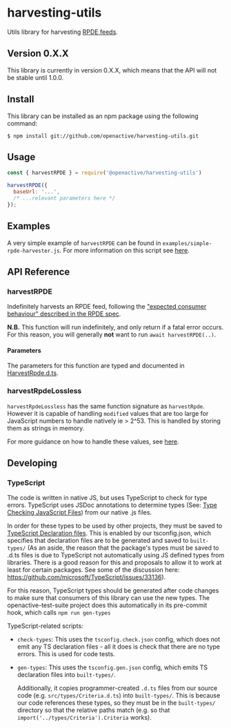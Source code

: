 # harvesting-utils
Utils library for harvesting [RPDE feeds](https://openactive.io/realtime-paged-data-exchange/).

## Version 0.X.X

This library is currently in version 0.X.X, which means that the API will not be stable until 1.0.0.

## Install
This library can be installed as an npm package using the following command:

```
$ npm install git://github.com/openactive/harvesting-utils.git
```

## Usage

```js
const { harvestRPDE } = require('@openactive/harvesting-utils')

harvestRPDE({
  baseUrl: '...',
  /* ...relevant parameters here */
});
```

## Examples
A very simple example of `harvestRPDE` can be found in `examples/simple-rpde-harvester.js`. For more information on this script see [here](./examples/README.md).

## API Reference
### harvestRPDE

Indefinitely harvests an RPDE feed, following the ["expected consumer behaviour" described in the RPDE spec](https://openactive.io/realtime-paged-data-exchange/#expected-consumer-behaviour).

**N.B.** This function will run indefinitely, and only return if a fatal error occurs. For this reason, you will generally **not** want to run `await harvestRPDE(..)`.

#### Parameters

The parameters for this function are typed and documented in [HarvestRpde.d.ts](./src/models/HarvestRpde.d.ts).

### harvestRpdeLossless
`harvestRpdeLossless` has the same function signature as `harvestRpde`. However it is capable of handling `modified` values that are too large for JavaScript numbers to handle natively ie > 2^53. This is handled by storing them as strings in memory. 

For more guidance on how to handle these values, see [here](https://developer.openactive.io/using-data/harvesting-opportunity-data/large-integers-in-javascript).

## Developing
### TypeScript

The code is written in native JS, but uses TypeScript to check for type errors. TypeScript uses JSDoc annotations to determine types (See: [Type Checking JavaScript Files](https://www.typescriptlang.org/docs/handbook/type-checking-javascript-files.html)) from our native .js files.

In order for these types to be used by other projects, they must be saved to [TypeScript Declaration files](https://www.typescriptlang.org/docs/handbook/declaration-files/introduction.html). This is enabled by our tsconfig.json, which specifies that declaration files are to be generated and saved to `built-types/` (As an aside, the reason that the package's types must be saved to .d.ts files is due to TypeScript not automatically using JS defined types from libraries. There is a good reason for this and proposals to allow it to work at least for certain packages. See some of the discussion here: https://github.com/microsoft/TypeScript/issues/33136).

For this reason, TypeScript types should be generated after code changes to make sure that consumers of this library can use the new types. The openactive-test-suite project does this automatically in its pre-commit hook, which calls `npm run gen-types`

TypeScript-related scripts:

- `check-types`: This uses the `tsconfig.check.json` config, which does not emit any TS declaration files - all it does is check that there are no type errors. This is used for code tests.
- `gen-types`: This uses the `tsconfig.gen.json` config, which emits TS declaration files into `built-types/`.

  Additionally, it copies programmer-created `.d.ts` files from our source code (e.g. `src/types/Criteria.d.ts`) into `built-types/`. This is because our code references these types, so they must be in the `built-types/` directory so that the relative paths match (e.g. so that `import('../types/Criteria').Criteria` works).
